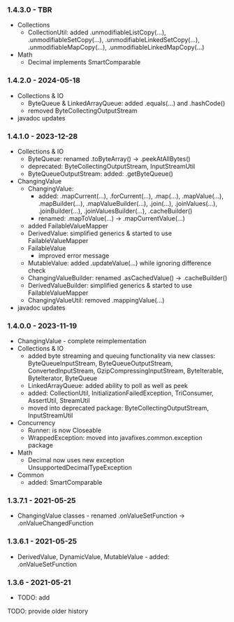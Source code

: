 ### 1.4.3.0 - TBR
- Collections
  - CollectionUtil: added .unmodifiableListCopy(...), .unmodifiableSetCopy(...), .unmodifiableLinkedSetCopy(...), .unmodifiableMapCopy(...), .unmodifiableLinkedMapCopy(...)
- Math
  - Decimal implements SmartComparable

### 1.4.2.0 - 2024-05-18
- Collections & IO
  - ByteQueue & LinkedArrayQueue: added .equals(...) and .hashCode()
  - removed ByteCollectingOutputStream
- javadoc updates

### 1.4.1.0 - 2023-12-28
- Collections & IO
  - ByteQueue: renamed .toByteArray() -> .peekAtAllBytes()
  - deprecated: ByteCollectingOutputStream, InputStreamUtil
  - ByteQueueOutputStream: added: .getByteQueue()
- ChangingValue
  - ChangingValue:
    - added: .mapCurrent(...), .forCurrent(...), .map(...), .mapValue(...), .mapBuilder(...), .mapValueBuilder(...), .join(...), .joinValues(...), .joinBuilder(...), .joinValuesBuilder(...), .cacheBuilder()
    - renamed: .mapToValue(...) -> .mapCurrentValue(...)
  - added FailableValueMapper
  - DerivedValue: simplified generics & started to use FailableValueMapper
  - FailableValue
    - improved error message
  - MutableValue: added .updateValue(...) while ignoring difference check
  - ChangingValueBuilder: renamed .asCachedValue() -> .cacheBuilder()
  - DerivedValueBuilder: simplified generics & started to use FailableValueMapper
  - ChangingValueUtil: removed .mappingValue(...)
- javadoc updates

### 1.4.0.0 - 2023-11-19
- ChangingValue - complete reimplementation
- Collections & IO
  - added byte streaming and queuing functionality via new classes: ByteQueueInputStream, ByteQueueOutputStream, ConvertedInputStream, GzipCompressingInputStream, ByteIterable, ByteIterator, ByteQueue
  - LinkedArrayQueue: added ability to poll as well as peek
  - added: CollectionUtil, InitializationFailedException, TriConsumer, AssertUtil, StreamUtil
  - moved into deprecated package: ByteCollectingOutputStream, InputStreamUtil
- Concurrency
  - Runner: is now Closeable
  - WrappedException: moved into javafixes.common.exception package
- Math
  - Decimal now uses new exception UnsupportedDecimalTypeException
- Common
  - added: SmartComparable

### 1.3.7.1 - 2021-05-25
- ChangingValue classes - renamed .onValueSetFunction -> .onValueChangedFunction

### 1.3.6.1 - 2021-05-25
- DerivedValue, DynamicValue, MutableValue - added: .onValueSetFunction

### 1.3.6 - 2021-05-21
- TODO: add

TODO: provide older history